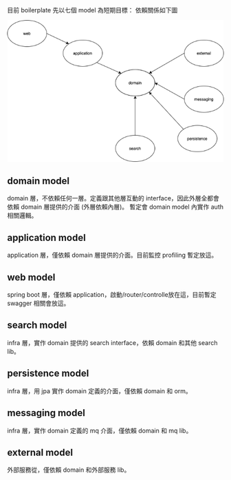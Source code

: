 目前 boilerplate 先以七個 model 為短期目標：
依賴關係如下圖

![依賴關係](images/boilerplate.png)

## domain model
domain 層，不依賴任何一層。定義跟其他層互動的 interface，因此外層全都會依賴 domain 層提供的介面 (外層依賴內層)。
暫定會 domain model 內實作 auth 相關邏輯。

## application model
application 層，僅依賴 domain 層提供的介面。目前監控 profiling 暫定放這。

## web model
spring boot 層，僅依賴 application，啟動/router/controlle放在這，目前暫定 swagger 相關會放這。

## search model
infra 層，實作 domain 提供的 search interface，依賴 domain 和其他 search lib。

## persistence model
infra 層，用 jpa 實作 domain 定義的介面，僅依賴 domain 和 orm。

## messaging model
infra 層，實作 domain 定義的 mq 介面，僅依賴 domain 和 mq lib。

## external model
外部服務從，僅依賴 domain 和外部服務 lib。